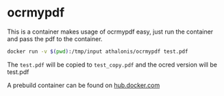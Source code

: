 # ocrmypdf

This is a container makes usage of ocrmypdf easy, just run the container and pass the pdf to the container.

```bash
docker run -v $(pwd):/tmp/input athalonis/ocrmypdf test.pdf
```

The `test.pdf` will be copied to `test_copy.pdf` and the ocred version will be test.pdf

A prebuild container can be found on [hub.docker.com](https://hub.docker.com/repository/docker/athalonis/ocrmypdf)
